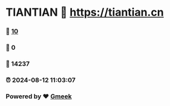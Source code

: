 # TIANTIAN :link: https://tiantian.cn 
### :page_facing_up: [10](https://tiantian.cn/tag.html) 
### :speech_balloon: 0 
### :hibiscus: 14237 
### :alarm_clock: 2024-08-12 11:03:07 
### Powered by :heart: [Gmeek](https://github.com/Meekdai/Gmeek)
